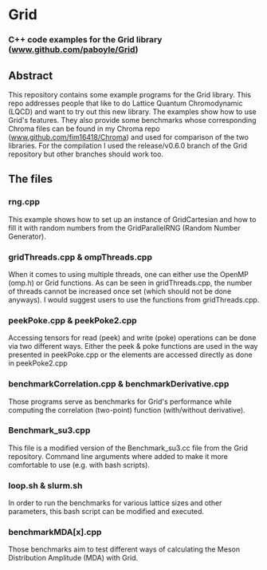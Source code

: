 # Grid
### C++ code examples for the Grid library (www.github.com/paboyle/Grid)

## Abstract
This repository contains some example programs for the Grid library. This repo addresses people that like to do Lattice Quantum Chromodynamic (LQCD) and want to try out this new library. The examples show how to use Grid's features. They also provide some benchmarks whose corresponding Chroma files can be found in my Chroma repo (www.github.com/fim16418/Chroma) and used for comparison of the two libraries. For the compilation I used the release/v0.6.0 branch of the Grid repository but other branches should work too.

## The files
### rng.cpp
This example shows how to set up an instance of GridCartesian and how to fill it with random numbers from the GridParallelRNG (Random Number Generator).

### gridThreads.cpp & ompThreads.cpp
When it comes to using multiple threads, one can either use the OpenMP (omp.h) or Grid functions. As can be seen in gridThreads.cpp, the number of threads cannot be increased once set (which should not be done anyways). I would suggest users to use the functions from gridThreads.cpp.

### peekPoke.cpp & peekPoke2.cpp
Accessing tensors for read (peek) and write (poke) operations can be done via two different ways. Either the peek & poke functions are used in the way presented in peekPoke.cpp or the elements are accessed directly as done in peekPoke2.cpp

### benchmarkCorrelation.cpp & benchmarkDerivative.cpp
Those programs serve as benchmarks for Grid's performance while computing the correlation (two-point) function (with/without derivative).

### Benchmark_su3.cpp
This file is a modified version of the Benchmark_su3.cc file from the Grid repository. Command line arguments where added to make it more comfortable to use (e.g. with bash scripts).

### loop.sh & slurm.sh
In order to run the benchmarks for various lattice sizes and other parameters, this bash script can be modified and executed.

### benchmarkMDA[x].cpp
Those benchmarks aim to test different ways of calculating the Meson Distribution Amplitude (MDA) with Grid.
